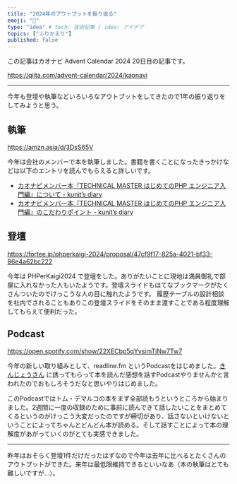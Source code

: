 ```yaml
---
title: "2024年のアウトプットを振り返る"
emoji: "🔁"
type: "idea" # tech: 技術記事 / idea: アイデア
topics: ["ふりかえり"]
published: false
---
```


この記事はカオナビ Advent Calendar 2024 20日目の記事です。

https://qiita.com/advent-calendar/2024/kaonavi

---

今年も登壇や執筆などいろいろなアウトプットをしてきたので1年の振り返りをしてみようと思う。

## 執筆

https://amzn.asia/d/3DsS65V

今年は会社のメンバーで本を執筆しました。書籍を書くことになったきっかけなどは以下のエントリを読んでもらえると詳しいです。

- [カオナビメンバー本『TECHNICAL MASTER はじめてのPHP エンジニア入門編』について - kunit’s diary](https://kunit.hatenablog.jp/entry/2024/12/03/092837)
- [カオナビメンバー本『TECHNICAL MASTER はじめてのPHP エンジニア入門編』のこだわりポイント - kunit’s diary](https://kunit.hatenablog.jp/entry/2024/12/04/122326)

## 登壇

https://fortee.jp/phperkaigi-2024/proposal/47cf9f17-825a-4021-bf33-86e4a62bc222

今年は PHPerKaigi2024 で登壇をした。ありがたいことに現地は満員御礼で部屋に入れなかった人もいたようです。登壇スライドもはてなブックマークがたくさんついたのでけっこうな人の目に触れたようです。
履歴テーブルの設計相談を社内でされることもありこの登壇スライドをそのまま渡すことである程度理解してもらえて便利だった。

## Podcast

https://open.spotify.com/show/22XECbp5qYysimTjNw7Tw7

今年の新しい取り組みとして、readline.fm というPodcastをはじめました。[きんじょうさん](https://x.com/o0h_) に誘ってもらって本を読んだ感想を話すPodcastやりませんかと言われたのでおもしろそうだなと思いやりはじめました。

このPodcastではトム・デマルコの本をまず全部読もうというところから始まりました。2週間に一度の収録のために事前に読んできて話したいことをまとめてくるというのがけっこう大変だったのですが締切があり、話さないといけないということによってちゃんとどんどん本が読める。そして話すことによって本の理解度があがっていくのがとても実感できました。

---

昨年はおそらく登壇1件だけだったはずなので今年は去年に比べるとたくさんのアウトプットができた。来年は最低限維持できるといいなあ（本の執筆はとても難しいですが…）。
